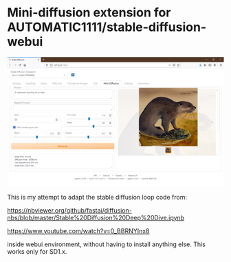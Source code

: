 # Mini-diffusion extension for  AUTOMATIC1111/stable-diffusion-webui

![image](ss01.jpg)

This is my attempt to adapt the stable diffusion loop code from:

https://nbviewer.org/github/fastai/diffusion-nbs/blob/master/Stable%20Diffusion%20Deep%20Dive.ipynb

https://www.youtube.com/watch?v=0_BBRNYInx8

inside webui environment, without having to install anything else. This works only for SD1.x.
